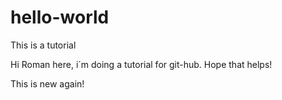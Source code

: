 # hello-world
This is a tutorial

Hi Roman here, 
i´m doing a tutorial for git-hub. Hope that helps!

This is new again!

